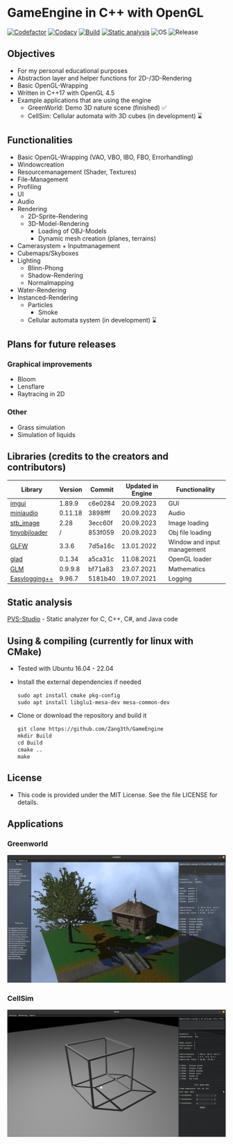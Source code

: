 # GameEngine in C++ with OpenGL

[![Codefactor](https://www.codefactor.io/repository/github/zang3th/gameengine/badge)](https://www.codefactor.io/repository/github/zang3th/gameengine)
[![Codacy](https://app.codacy.com/project/badge/Grade/9a7b0eee56a3406390e321bcbcbecf4e)](https://app.codacy.com/gh/Zang3th/GameEngine/dashboard?utm_source=gh&utm_medium=referral&utm_content=&utm_campaign=Badge_grade)
[![Build](https://github.com/Zanget3u/GameEngine/actions/workflows/build.yml/badge.svg)](https://github.com/Zanget3u/GameEngine/actions/workflows/build.yml)
[![Static analysis](https://github.com/Zang3th/GameEngine/actions/workflows/static_analysis.yml/badge.svg)](https://github.com/Zang3th/GameEngine/actions/workflows/static_analysis.yml)
![OS](https://img.shields.io/badge/OS-linux-green)
![Release](https://img.shields.io/badge/Latest%20release-v0.1.1-green)

## Objectives

- For my personal educational purposes
- Abstraction layer and helper functions for 2D-/3D-Rendering
- Basic OpenGL-Wrapping
- Written in C++17 with OpenGL 4.5
- Example applications that are using the engine
  - GreenWorld: Demo 3D nature scene (finished) ✅
  - CellSim: Cellular automata with 3D cubes (in development) ⌛

## Functionalities

- Basic OpenGL-Wrapping (VAO, VBO, IBO, FBO, Errorhandling)
- Windowcreation
- Resourcemanagement (Shader, Textures)
- File-Management
- Profiling
- UI
- Audio
- Rendering
  - 2D-Sprite-Rendering
  - 3D-Model-Rendering
    - Loading of OBJ-Models
    - Dynamic mesh creation (planes, terrains)
- Camerasystem + Inputmanagement
- Cubemaps/Skyboxes
- Lighting
  - Blinn-Phong
  - Shadow-Rendering
  - Normalmapping
- Water-Rendering
- Instanced-Rendering
  - Particles
    - Smoke
  - Cellular automata system (in development) ⌛

## Plans for future releases

### Graphical improvements

- Bloom
- Lensflare
- Raytracing in 2D

### Other

- Grass simulation
- Simulation of liquids

## Libraries (credits to the creators and contributors)

| **Library**                                                          | **Version** | **Commit** | **Updated in Engine** | **Functionality**           |
|--------------------------------------------------------------------- |-------------|------------|-----------------------|-----------------------------|
| [imgui](https://github.com/ocornut/imgui)                            | 1.89.9      | c6e0284    | 20.09.2023            | GUI                         |
| [miniaudio](https://github.com/mackron/miniaudio)                    | 0.11.18     | 3898fff    | 20.09.2023            | Audio                       |
| [stb_image](https://github.com/nothings/stb/blob/master/stb_image.h) | 2.28        | 3ecc60f    | 20.09.2023            | Image loading               |
| [tinyobjloader](https://github.com/tinyobjloader/tinyobjloader)      | /           | 853f059    | 20.09.2023            | Obj file loading            |
| [GLFW](https://github.com/glfw/glfw)                                 | 3.3.6       | 7d5a16c    | 13.01.2022            | Window and input management |
| [glad](https://github.com/Dav1dde/glad)                              | 0.1.34      | a5ca31c    | 11.08.2021            | OpenGL loader               |
| [GLM](https://github.com/g-truc/glm)                                 | 0.9.9.8     | bf71a83    | 23.07.2021            | Mathematics                 |
| [Easylogging++](https://github.com/amrayn/easyloggingpp)             | 9.96.7      | 5181b40    | 19.07.2021            | Logging                     |

## Static analysis

[PVS-Studio](https://pvs-studio.com/pvs-studio/?utm_source=website&utm_medium=github&utm_campaign=open_source) - Static analyzer for C, C++, C#, and Java code

## Using & compiling (currently for linux with CMake)

- Tested with Ubuntu 16.04 - 22.04
- Install the external dependencies if needed

      sudo apt install cmake pkg-config
      sudo apt install libglu1-mesa-dev mesa-common-dev
- Clone or download the repository and build it

      git clone https://github.com/Zang3th/GameEngine
      mkdir Build
      cd Build
      cmake ..
      make

## License

- This code is provided under the MIT License. See the file LICENSE for details.

## Applications

### Greenworld

![GreenWorld](Res/Screenshots/GreenWorld/Screenshot_GW_023.png)

### CellSim

![CellSim](Res/Screenshots/CellSim/Screenshot_CS_004.png)
